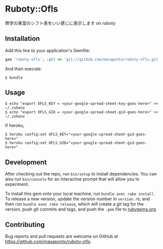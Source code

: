 # Ruboty::Ofls
弊学の某室のシフト表をいい感じに表示します on ruboty

## Installation

Add this line to your application's Gemfile:

```ruby
gem 'ruboty-ofls', :git => 'git://github.com/masaponto/ruboty-ofls.git'
```

And then execute:

    $ bundle


## Usage

```
$ echo "export OFLS_KEY = <your-google-spread-sheet-key-goes-here>" >> ~/.zshenv
$ echo "export OFLS_GID = <your-google-spread-sheet-gid-goes-here>" >> ~/.zshenv
```
  
If heroku, 
```
$ heroku config:set OFLS_KEY="<your-google-spread-sheet-gid-goes-here>"
$ heroku config:set OFLS_GID="<your-google-spread-sheet-gid-goes-here>"
```



## Development

After checking out the repo, run `bin/setup` to install dependencies. You can also run `bin/console` for an interactive prompt that will allow you to experiment.

To install this gem onto your local machine, run `bundle exec rake install`. To release a new version, update the version number in `version.rb`, and then run `bundle exec rake release`, which will create a git tag for the version, push git commits and tags, and push the `.gem` file to [rubygems.org](https://rubygems.org).

## Contributing

Bug reports and pull requests are welcome on GitHub at https://github.com/masaponto/ruboty-ofls.
